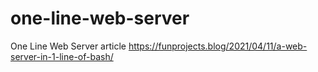 # one-line-web-server
One Line Web Server article https://funprojects.blog/2021/04/11/a-web-server-in-1-line-of-bash/
